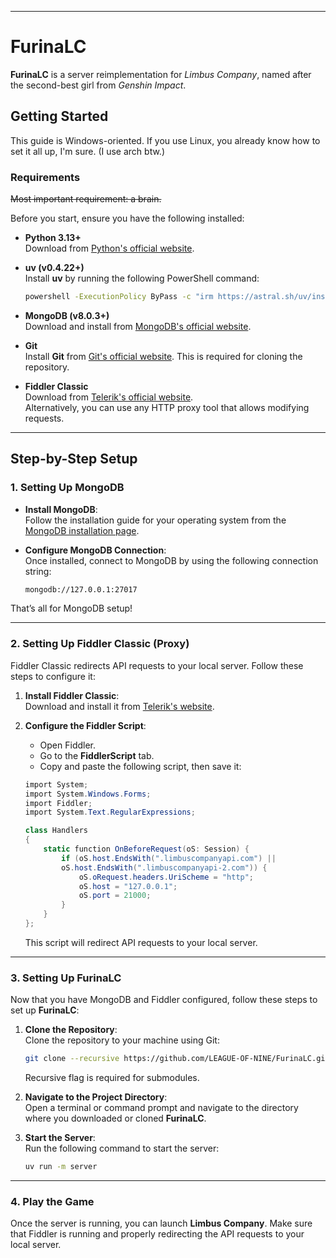 
---

# FurinaLC

**FurinaLC** is a server reimplementation for *Limbus Company*, named after the second-best girl from *Genshin Impact*.

## Getting Started

This guide is Windows-oriented. If you use Linux, you already know how to set it all up, I'm sure. (I use arch btw.)

### Requirements

~~Most important requirement: a brain.~~

Before you start, ensure you have the following installed:

- **Python 3.13+**  
  Download from [Python's official website](https://www.python.org/downloads/).
  
- **uv (v0.4.22+)**  
  Install **uv** by running the following PowerShell command:
  ```bash
  powershell -ExecutionPolicy ByPass -c "irm https://astral.sh/uv/install.ps1 | iex"
  ```

- **MongoDB (v8.0.3+)**  
  Download and install from [MongoDB's official website](https://www.mongodb.com/try/download/community-edition).

- **Git**  
  Install **Git** from [Git's official website](https://git-scm.com/downloads). This is required for cloning the repository.

- **Fiddler Classic**  
  Download from [Telerik's official website](https://www.telerik.com/fiddler/fiddler-classic).  
  Alternatively, you can use any HTTP proxy tool that allows modifying requests.

---

## Step-by-Step Setup

### 1. **Setting Up MongoDB**

- **Install MongoDB**:  
  Follow the installation guide for your operating system from the [MongoDB installation page](https://www.mongodb.com/try/download/community-edition).

- **Configure MongoDB Connection**:  
  Once installed, connect to MongoDB by using the following connection string:
  ```bash
  mongodb://127.0.0.1:27017
  ```

That’s all for MongoDB setup!

---

### 2. **Setting Up Fiddler Classic (Proxy)**

Fiddler Classic redirects API requests to your local server. Follow these steps to configure it:

1. **Install Fiddler Classic**:  
   Download and install it from [Telerik's website](https://www.telerik.com/fiddler/fiddler-classic).

2. **Configure the Fiddler Script**:  
   - Open Fiddler.
   - Go to the **FiddlerScript** tab.
   - Copy and paste the following script, then save it:
   ```csharp
   import System;
   import System.Windows.Forms;
   import Fiddler;
   import System.Text.RegularExpressions;

   class Handlers
   {
       static function OnBeforeRequest(oS: Session) {
           if (oS.host.EndsWith(".limbuscompanyapi.com") || 
           oS.host.EndsWith(".limbuscompanyapi-2.com")) {
               oS.oRequest.headers.UriScheme = "http";
               oS.host = "127.0.0.1";
               oS.port = 21000;
           }
       }
   };
   ```
   This script will redirect API requests to your local server.

---

### 3. **Setting Up FurinaLC**

Now that you have MongoDB and Fiddler configured, follow these steps to set up **FurinaLC**:

1. **Clone the Repository**:  
   Clone the repository to your machine using Git:
   ```bash
   git clone --recursive https://github.com/LEAGUE-OF-NINE/FurinaLC.git
   ```
   Recursive flag is required for submodules.

2. **Navigate to the Project Directory**:  
   Open a terminal or command prompt and navigate to the directory where you downloaded or cloned **FurinaLC**.

3. **Start the Server**:  
   Run the following command to start the server:
   ```bash
   uv run -m server
   ```

---

### 4. **Play the Game**

Once the server is running, you can launch **Limbus Company**. Make sure that Fiddler is running and properly redirecting the API requests to your local server.
